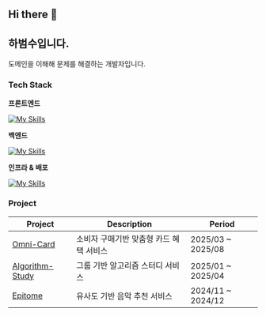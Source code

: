 ## Hi there 👋

## 하범수입니다.
도메인을 이해해 문제를 해결하는 개발자입니다.

### Tech Stack

**프론트엔드** 

[![My Skills](https://skillicons.dev/icons?i=javascript,react&theme=light)](https://skillicons.dev)

**백엔드** 

[![My Skills](https://skillicons.dev/icons?i=java,spring,python,flask&theme=light)](https://skillicons.dev)

**인프라 & 배포**  

[![My Skills](https://skillicons.dev/icons?i=docker,aws&theme=light)](https://skillicons.dev)


### Project
| Project | Description | Period |
|--------|-------------|------------|
|[Omni-Card](https://github.com/2025-Gachon-capstone)|소비자 구매기반 맞춤형 카드 혜택 서비스|2025/03 ~ 2025/08|
|[Algorithm-Study](https://github.com/Habeomsu/ALStudy_backend)|그룹 기반 알고리즘 스터디 서비스|2025/01 ~ 2025/04|
|[Epitome](https://github.com/Gachon-P-project-Epitome/server)|유사도 기반 음악 추천 서비스|2024/11 ~ 2024/12|



